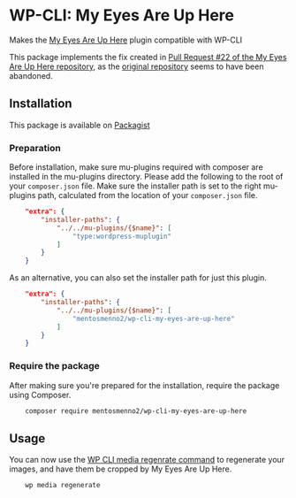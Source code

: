 # WP-CLI: My Eyes Are Up Here

Makes the [My Eyes Are Up Here](https://wordpress.org/plugins/my-eyes-are-up-here/) plugin compatible with WP-CLI

This package implements the fix created in [Pull Request #22 of the My Eyes Are Up Here repository](https://github.com/interconnectit/my-eyes-are-up-here/pull/22#issuecomment-554555727), as the [original repository](https://github.com/interconnectit/my-eyes-are-up-here) seems to have been abandoned.

## Installation

This package is available on [Packagist](https://packagist.org/packages/mentosmenno2/wp-cli-my-eyes-are-up-here)

### Preparation

Before installation, make sure mu-plugins required with composer are installed in the mu-plugins directory.
Please add the following to the root of your `composer.json` file. Make sure the installer path is set to the right mu-plugins path, calculated from the location of your `composer.json` file.

```json
    "extra": {
        "installer-paths": {
            "../../mu-plugins/{$name}": [
                "type:wordpress-muplugin"
            ]
        }
    }
```

As an alternative, you can also set the installer path for just this plugin.


```json
    "extra": {
        "installer-paths": {
            "../../mu-plugins/{$name}": [
                "mentosmenno2/wp-cli-my-eyes-are-up-here"
            ]
        }
    }
```

### Require the package

After making sure you're prepared for the installation, require the package using Composer.

```sh
    composer require mentosmenno2/wp-cli-my-eyes-are-up-here
```

## Usage

You can now use the [WP CLI media regenrate command](https://developer.wordpress.org/cli/commands/media/regenerate/) to regenerate your images, and have them be cropped by My Eyes Are Up Here.

```sh
    wp media regenerate
```
